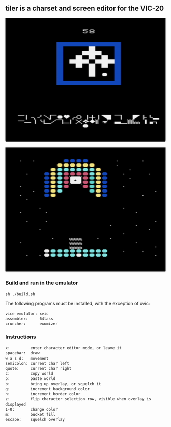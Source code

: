 ## <b>tiler</b> is a charset and screen editor for the VIC-20

![](img/tiler1.png)

![](img/tiler2.png)

### Build and run in the emulator

```
sh ./build.sh
```

The following programs must be installed, with the exception of xvic:

```
vice emulator: xvic
assembler:     64tass
cruncher:      exomizer
```

### Instructions

```
x:         enter character editor mode, or leave it
spacebar:  draw
w a s d:   movement
semicolon: current char left
quote:     current char right
c:         copy world
p:         paste world
b:         bring up overlay, or squelch it
g:         increment background color
h:         increment border color
z:         flip character selection row, visible when overlay is displayed
1-0:       change color
m:         bucket fill
escape:    squelch overlay
```
